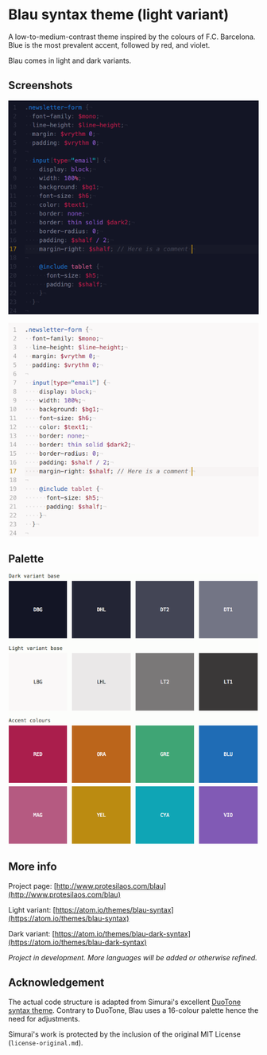 # Blau syntax theme (light variant)

A low-to-medium-contrast theme inspired by the colours of F.C. Barcelona. Blue is the most prevalent accent, followed by red, and violet.

Blau comes in light and dark variants.

## Screenshots

![blau dark screenshot](https://raw.githubusercontent.com/protesilaos/blau/master/img/blau_dark_sample.png)

![blau light screenshot](https://raw.githubusercontent.com/protesilaos/blau/master/img/blau_light_sample.png)

## Palette

![blau colour scheme](https://raw.githubusercontent.com/protesilaos/blau/master/img/blau_colours.png)

## More info

Project page: [http://www.protesilaos.com/blau](http://www.protesilaos.com/blau)

Light variant: [https://atom.io/themes/blau-syntax](https://atom.io/themes/blau-syntax)

Dark variant: [https://atom.io/themes/blau-dark-syntax](https://atom.io/themes/blau-dark-syntax)

*Project in development. More languages will be added or otherwise refined.*

## Acknowledgement

The actual code structure is adapted from Simurai's excellent [DuoTone syntax theme](https://github.com/simurai/duotone-syntax). Contrary to DuoTone, Blau uses a 16-colour palette hence the need for adjustments.

Simurai's work is protected by the inclusion of the original MIT License (`license-original.md`).
